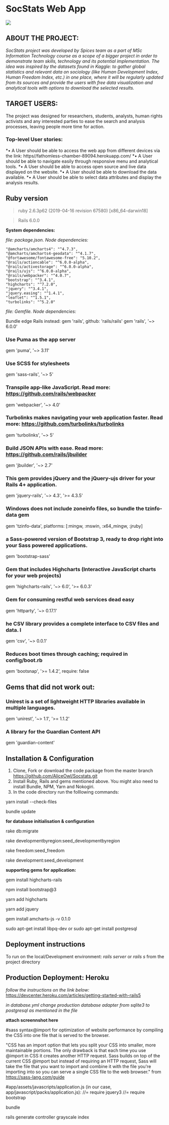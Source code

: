 
# SocStats Web App

![](readme_screenshots/landing.png)

## ABOUT THE PROJECT:

*SocStats project was developed by Spices team as a part of MSc Information Technology course as a scope of a bigger project in order to demonstrate team skills, technology and its potential implementation. The idea was inspired by the datasets found in Kaggle: to gather global statistics and relevant data on sociology (like Human Development Index, Human Freedom Index, etc.) in one place, where it will be regularly updated from its sources and provide the users with free data visualization and analytical tools with options to download the selected results.*


## TARGET USERS:
The project was designed for researchers, students, analysts, human rights activists and any interested parties to ease the search and analysis processes, leaving people more time for action.

### Top-level User stories:
*•	A User should be able to access the web app from different devices via the link: https//fathomless-chamber-89094.herokuapp.com/ 
*•	A User should be able to navigate easily through responsive menu and analytical tools.
*•	A User should be able to access open source and live data displayed on the website.
*•	A User should be able to download the data available.
*•	A User should be able to select data attributes and display the analysis results.

## Ruby version

> ruby 2.6.3p62 (2019-04-16 revision 67580) [x86_64-darwin18]

> Rails 6.0.0

**System dependencies:**

*file: package.json. Node dependencies:*


    "@amcharts/amcharts4": "^4.7.3",
    "@amcharts/amcharts4-geodata": "^4.1.7",
    "@fortawesome/fontawesome-free": "5.10.2",
    "@rails/actioncable": "^6.0.0-alpha",
    "@rails/activestorage": "^6.0.0-alpha",
    "@rails/ujs": "^6.0.0-alpha",
    "@rails/webpacker": "^4.0.7",
    "bootstrap": "^3.4.1",
    "highcharts": "^7.2.0",
    "jquery": "^3.4.1",
    "jquery.easing": "^1.4.1",
    "leaflet": "^1.5.1",
    "turbolinks": "^5.2.0"

*file: Gemfile. Node dependencies:*


Bundle edge Rails instead: gem 'rails', github: 'rails/rails'
gem 'rails', '~> 6.0.0'

### Use Puma as the app server
gem 'puma', '~> 3.11'

### Use SCSS for stylesheets
gem 'sass-rails', '~> 5'

### Transpile app-like JavaScript. Read more: https://github.com/rails/webpacker
gem 'webpacker', '~> 4.0'

### Turbolinks makes navigating your web application faster. Read more: https://github.com/turbolinks/turbolinks
gem 'turbolinks', '~> 5'

### Build JSON APIs with ease. Read more: https://github.com/rails/jbuilder
gem 'jbuilder', '~> 2.7'

### This gem provides jQuery and the jQuery-ujs driver for your Rails 4+ application.
gem 'jquery-rails', '~> 4.3', '>= 4.3.5'

### Windows does not include zoneinfo files, so bundle the tzinfo-data gem
gem 'tzinfo-data', platforms: [:mingw, :mswin, :x64_mingw, :jruby]

### a Sass-powered version of Bootstrap 3, ready to drop right into your Sass powered applications.
gem 'bootstrap-sass'

### Gem that includes Highcharts (Interactive JavaScript charts for your web projects)
gem 'highcharts-rails', '~> 6.0', '>= 6.0.3'

### Gem for consuming restful web services dead easy
gem 'httparty', '~> 0.17.1'

### he CSV library provides a complete interface to CSV files and data. I
gem 'csv', '~> 0.0.1'

### Reduces boot times through caching; required in config/boot.rb
gem 'bootsnap', '>= 1.4.2', require: false

## Gems that did not work out:

### Unirest is a set of lightweight HTTP libraries available in multiple languages.
gem 'unirest', '~> 1.1', '>= 1.1.2'

### A library for the Guardian Content API
gem 'guardian-content'


## Installation & Configuration


1. Clone, Fork or download the code package from the master branch https://github.com/AliceOwl/Socstats.git
2. Install Ruby, Rails and gems mentioned above. You might also need to install Bundle, NPM, Yarn and Nokogiri.
3. In the code directory run the folllowing commands:

yarn install --check-files

bundle update

**for database initialisation & configuration**

rake db:migrate

rake developmentbyregion:seed_developmentbyregion

rake freedom:seed_freedom

rake development:seed_development

**supporting gems for application:**

gem install highcharts-rails 

npm install bootstrap@3

yarn add highcharts 

yarn add jquery 

gem install amcharts-js -v 0.1.0

sudo apt-get install libpq-dev or sudo apt-get install postgresql

## Deployment instructions

To run on the local/Development environment: _rails server_ or _rails s_ from the project directory

## Production Deployment: Heroku

_follow the instructions on the link below:_
https://devcenter.heroku.com/articles/getting-started-with-rails5

_in database.yml change production database adapter from sqlite3 to postgresql as mentioned in the file_

**attach screennshot here**





#sass syntax@import for optimization of website performance by compiling the CSS into one file that is served to the browser.

"CSS has an import option that lets you split your CSS into smaller, more maintainable portions. The only drawback is that each time you use @import in CSS it creates another HTTP request. Sass builds on top of the current CSS @import but instead of requiring an HTTP request, Sass will take the file that you want to import and combine it with the file you're importing into so you can serve a single CSS file to the web browser."
from https://sass-lang.com/guide

#app/assets/javascripts/application.js (in our case, app/javascript/packs/application.js):
//= require jquery3
//= require bootstrap


bundle

rails generate controller grayscale index
